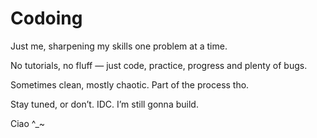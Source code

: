 # Codoing

Just me, sharpening my skills one problem at a time.

No tutorials, no fluff — just code, practice, progress and plenty of bugs.

Sometimes clean, mostly chaotic. Part of the process tho.

Stay tuned, or don’t. IDC. I’m still gonna build.

Ciao ^_~ 

